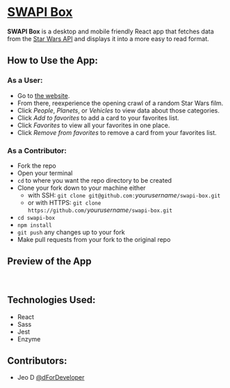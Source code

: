 # [SWAPI Box](https://dfordeveloper.github.io/swapi-box/)

**SWAPI Box** is a desktop and mobile friendly React app that fetches data from the [Star Wars API](https://swapi.co/) and displays it into a more easy to read format.

## How to Use the App:
  ### As a User:
  - Go to [the website](https://dfordeveloper.github.io/swapi-box/).
  - From there, reexperience the opening crawl of a random Star Wars film.
  - Click *People*, *Planets*, or *Vehicles* to view data about those categories.
  - Click *Add to favorites* to add a card to your favorites list.
  - Click *Favorites* to view all your favorites in one place.
  - Click *Remove from favorites* to remove a card from your favorites list.
  
  ### As a Contributor: 
  - Fork the repo
  - Open your terminal
  - `cd` to where you want the repo directory to be created
  - Clone your fork down to your machine either
    - with SSH: `git clone git@github.com:`*yourusername*`/swapi-box.git`
    - or with HTTPS: `git clone https://github.com/`*yourusername*`/swapi-box.git`
  - `cd swapi-box`
  - `npm install`
  - `git push` any changes up to your fork
  - Make pull requests from your fork to the original repo

## Preview of the App
![]()
![]()

## Technologies Used:
  - React
  - Sass
  - Jest
  - Enzyme

## Contributors:
- Jeo D [@dForDeveloper](https://github.com/dForDeveloper)